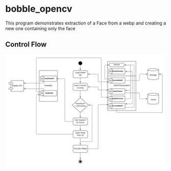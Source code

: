 # bobble_opencv

This program demonstrates extraction of a Face from a webp and creating a new one containing only the face

## Control Flow

![Control Flow](https://github.com/maddyb99/bobble_opencv/blob/master/pictures/control_flow.jpeg?raw=true)
